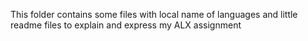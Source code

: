 This folder contains some files with local name of languages and little readme files to explain and express my ALX assignment
